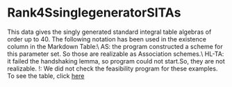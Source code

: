 # Rank4SsinglegeneratorSITAs
This data gives the singly generated standard integral table algebras of order up to $40$. 
The following notation has been used in the existence column in the Markdown Table:\\
AS:  the program constructed a scheme for this parameter set.  So those are realizable as Association schemes.\\
HL-TA: it failed the handshaking lemma, so program could not start.So, they are not realizable. 
!: We did not check the feasibility program for these examples.
To see the table, click [here](https://github.com/RoghayehMaleki/QPGdatabase-/blob/main/Rank4SsinglegeneratorSITAs/markdown-table.md)
